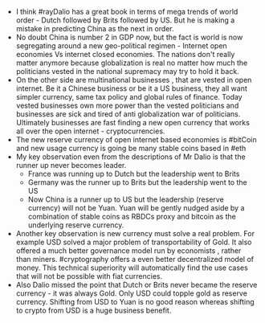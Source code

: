 - I think #rayDalio has a great book in terms of mega trends of world order - Dutch followed by Brits followed by US. But he is making a mistake in predicting China as the next in order.
- No doubt China is number 2 in GDP now, but the fact is world is now segregating around a new geo-political regimen - Internet open economies Vs internet closed economies. The nations don't really matter anymore because globalization is real no matter how much the  politicians vested in the national supremacy may try to hold it back.
- On the other side are multinational businesses , that are vested in open internet. Be it a Chinese business or be it a US business, they all want simpler currency, same tax policy and global rules of finance.  Today vested businesses own more power than the vested politicians and businesses are sick and tired of anti globalization war of politicians. Ultimately businesses are fast finding a new open currency that works all over the open internet - cryptocurrencies.
- The new reserve currency of open internet based economies is #bitCoin and new usage currency is going be many stable coins based in #eth
- My key observation even from the descriptions of Mr Dalio is that the runner up never becomes leader.
	- France was running up to Dutch but the leadership went to Brits
	- Germany was the runner up to Brits but the leadership went to the US
	- Now China is a runner up to US but the leadership (reserve currency) will not be Yuan. Yuan will be gently nudged aside by a combination of stable coins as RBDCs proxy and bitcoin as the underlying reserve currency.
- Another key observation is new currency must solve a real problem. For example USD solved a major problem of transportability of Gold. It also offered a much better governance model run by economists , rather than miners. #cryptography offers a even better decentralized model of money. This technical superiority will automatically find the use cases that will not be possible with fiat currencies.
- Also Dalio missed the point that Dutch or Brits never became the reserve currency - it was always Gold. Only USD could topple gold as reserve currency.  Shifting from USD to Yuan is no good reason whereas shifting to crypto from USD is a huge business benefit.